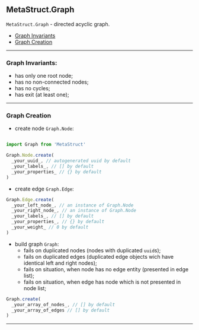 ## MetaStruct.Graph

`MetaStruct.Graph` - directed acyclic graph.

- [Graph Invariants](#graph-invariants)
- [Graph Creation](#graph-creation)

---

### Graph Invariants:

- has only one root node;
- has no non-connected nodes;
- has no cycles;
- has exit (at least one);

---

### Graph Creation

- create node `Graph.Node`:
```javascript

import Graph from 'MetaStruct'

Graph.Node.create(
  _your_uuid_, // autogenerated uuid by default
  _your_labels_, // [] by default
  _your_properties_ // {} by default
)
```

- create edge `Graph.Edge`:

```javascript
Graph.Edge.create(
  _your_left_node_, // an instance of Graph.Node
  _your_right_node_, // an instance of Graph.Node
  _your_labels_, // [] by default
  _your_properties_, // {} by default
  _your_weight_ // 0 by default
)
```

- build graph `Graph`:
  - fails on duplicated nodes (nodes with duplicated `uuid`s);
  - fails on duplicated edges (duplicated edge objects wich have identical left and right nodes);
  - fails on situation, when node has no edge entity (presented in edge list);
  - fails on situation, when edge has node which is not presented in node list;

```javascript
Graph.create(
  _your_array_of_nodes_, // [] by default
  _your_array_of_edges // [] by default
)
```
---
